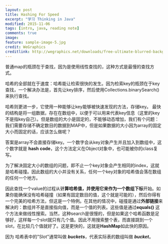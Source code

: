 ```yaml
---
layout: post
title: Hashing For Speed
excerpt: "学习 Thinking in Java"
modified: 2015-11-06
tags: [intro, java, reading note]
comments: true
image:
feature: sample-image-5.jpg
credit: WeGraphics
creditlink: http://wegraphics.net/downloads/free-ultimate-blurred-background-pack/
---
```



  普通map的瓶颈在于查找，因为是使用线性查找的，这种方式是最慢的查找方式。
  
  哈希的全部就在于速度：哈希能让检索很快的发生。因为检索key的瓶颈在于key查找，一个解决办法是，首先让key排序，然后使用Collections.binarySearch() 来执行查找。
  
  哈希则更进一步，它使用一种能够让key能够被快速发现的方法，存储key。
最快的结构是将一组数据，存在在数组中，以便于可以用来代表key信息（这里的key不是指key自己）。但是数组的大小是固定的，不能够动态增加，我们有个问题：我们需要存储不确定数目的数据到MAP中，但是如果数据的大小因为array的固定大小而固定的话，应该怎么做呢？

答案是array不会直接存储key。一个数字会从key对象产生并且加入到数组中，这个数字就是 **hash code**，这个方法定义在Object对象中，也可能被你的class复写。

为了解决固定大小的数组的问题，即不止一个key对象会产生相同的index，这就是哈希碰撞。因此数组的大小并没有关系，任何一个key对象的哈希值会落在数组的任何一个地方。

因此查找一个value的过程从**计算哈希值，并使用它来作为一个数组下标**开始。如果你能确保没有哈希碰撞（如果有固定数目的值，这个就是可能的），然后你得有一个完美的哈希方法，但这是一个特例。在其他的情况中，碰撞是通过**外部链接**来解决的：数组并不是直接指向值，而是一个值的列表。这些值是通过**equals()** 这个方法来做线性搜索。当然，这种search是很慢的，但是如果这个哈希函数是足够好，这样每一个slot就只有几个值。因此不用搜索整个表，而直接跳到一个slot，在比较几个值就好了。这是更快的，这就是**HashMap**如此快的原因。

因为 哈希表中的"Slot"通常叫做 ***buckets***，代表实际表的数组叫做 ***bucket***。
